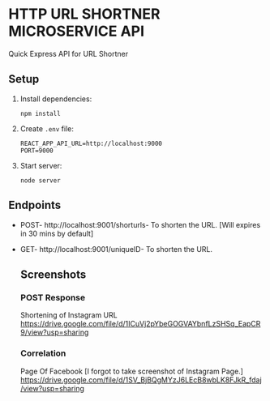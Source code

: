 # HTTP URL SHORTNER MICROSERVICE API

Quick Express API for URL Shortner

## Setup

1. Install dependencies:

   ```
   npm install
   ```

2. Create `.env` file:

   ```
   REACT_APP_API_URL=http://localhost:9000
   PORT=9000

   ```

3. Start server:
   ```
   node server
   ```

## Endpoints

- POST-   http://localhost:9001/shorturls- To shorten the URL. [Will expires in 30 mins by default]
- GET-    http://localhost:9001/uniqueID- To shorten the URL.


   ## Screenshots

   ### POST Response
   Shortening of Instagram URL
   https://drive.google.com/file/d/1ICuVj2pYbeGOGVAYbnfLzSHSq_EapCR9/view?usp=sharing 

   ### Correlation 
   Page Of Facebook [I forgot to take screenshot of Instagram Page.]
   https://drive.google.com/file/d/1SV_BjBQgMYzJ6LEcB8wbLK8FJkR_fdaj/view?usp=sharing



